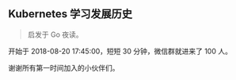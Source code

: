 ## Kubernetes 学习发展历史

>启发于 Go 夜读。

开始于 2018-08-20 17:45:00，短短 30 分钟，微信群就进来了 100 人。

谢谢所有第一时间加入的小伙伴们。